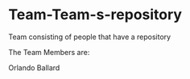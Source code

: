 # Team-Team-s-repository
Team consisting of people that have a repository


The Team Members are:
<p>Orlando Ballard</p>
